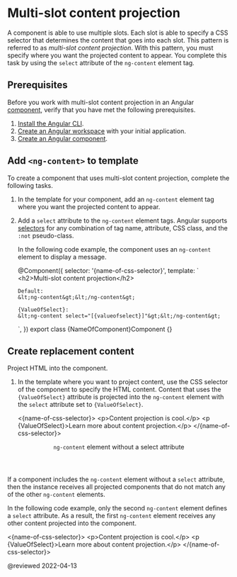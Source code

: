 # Multi-slot content projection

A component is able to use multiple slots.
Each slot is able to specify a CSS selector that determines the content that goes into each slot.
This pattern is referred to as *multi-slot content projection*.
With this pattern, you must specify where you want the projected content to appear.
You complete this task by using the `select` attribute of the `ng-content` element tag.

## Prerequisites

Before you work with multi-slot content projection in an Angular [component][AioGuideGlossaryComponent], verify that you have met the following prerequisites.

1.  [Install the Angular CLI][AioGuideSetupLocalInstallTheAngularCli].
1.  [Create an Angular workspace][AioGuideSetupLocalCreateAWorkspaceAndInitialApplication] with your initial application.
1.  [Create an Angular component][AioGuideComponentCreate].

## Add `<ng-content>` to template

To create a component that uses multi-slot content projection, complete the following tasks.

1.  In the template for your component, add an `ng-content` element tag where you want the projected content to appear.
1.  Add a `select` attribute to the `ng-content` element tags.
    Angular supports [selectors][MdnDocsWebCssCssSelectors] for any combination of tag name, attribute, CSS class, and the `:not` pseudo-class.

    In the following code example, the component uses an `ng-content` element to display a message.

    <code-example format="typescript" header="Add ng-content to template" language="typescript">

    &commat;Component({
      selector: '{name-of-css-selector}',
      template: &grave;
        &lt;h2&gt;Multi-slot content projection&lt;/h2&gt;

        Default:
        &lt;ng-content&gt;&lt;/ng-content&gt;

        {ValueOfSelect}:
        &lt;ng-content select="[{valueofselect}]"&gt;&lt;/ng-content&gt;
      &grave;,
    })
    export class &lcub;NameOfComponent&rcub;Component {}

    </code-example>

## Create replacement content

Project HTML into the component.

1.  In the template where you want to project content, use the CSS selector of the component to specify the HTML content.
    Content that uses the `{ValueOfSelect}` attribute is projected into the `ng-content` element with the `select` attribute set to `{ValueOfSelect}`.

    <code-example format="html" header="Create content for ng-content" language="html">

    &lt;{name-of-css-selector}&gt;
      &lt;p&gt;Content projection is cool.&lt;/p&gt;
      &lt;p {ValueOfSelect}&gt;Learn more about content projection.&lt;/p&gt;
    &lt;/{name-of-css-selector}&gt;

    </code-example>

<div class="callout is-helpful">

<header><code>ng-content</code> element without a select attribute</header>

If a component includes the `ng-content` element without a `select` attribute, then the instance receives all projected components that do not match any of the other `ng-content` elements.

In the following code example, only the second `ng-content` element defines a `select` attribute.
As a result, the first `ng-content` element receives any other content projected into the component.

<code-example format="html" header="Create content for ng-content" language="html">

&lt;{name-of-css-selector}&gt;
  &lt;p&gt;Content projection is cool.&lt;/p&gt;
  &lt;p {ValueOfSelect}&gt;Learn more about content projection.&lt;/p&gt;
&lt;/{name-of-css-selector}&gt;

</code-example>

</div>

<!-- links -->

[AioGuideComponentCreate]: guide/component/component-create

<!-- "Create an Angular component | Angular" -->

[AioGuideGlossaryComponent]: guide/glossary#component

<!-- "component - Glossary | Angular" -->

[AioGuideSetupLocalCreateAWorkspaceAndInitialApplication]: guide/setup-local#create-a-workspace-and-initial-application

<!-- "Create a workspace and initial application - Setting up the local environment and workspace | Angular" -->

[AioGuideSetupLocalInstallTheAngularCli]: guide/setup-local#install-the-angular-cli

<!-- "Install the Angular CLI - Setting up the local environment and workspace | Angular" -->

<!-- external links -->

[MdnDocsWebCssCssSelectors]: https://developer.mozilla.org/docs/Web/CSS/CSS_Selectors

<!-- "CSS selectors | MDN" -->

<!-- end links -->

@reviewed 2022-04-13
